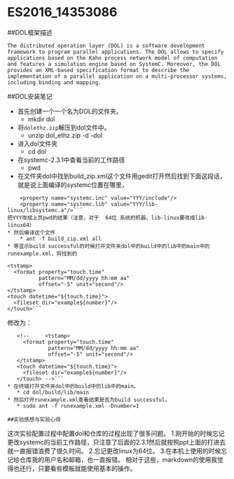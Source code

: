 # ES2016_14353086
##DOL框架描述
```
The distributed operation layer (DOL) is a software development framework to program parallel applications. The DOL allows to specify applications based on the Kahn process network model of computation and features a simulation engine based on SystemC. Moreover, the DOL provides an XML-based specification format to describe the implementation of a parallel application on a multi-processor systems, including binding and mapping.

```

##DOL安装笔记
* 首先创建一个一个名为DOL的文件夹。
    * mkdir dol
* 将`dolethz.zip`解压到dol文件中。
    * unzip dol_ethz.zip -d -dol
* 进入dol文件夹
    * cd dol
* 在systemc-2.3.1中查看当前的工作路径
	* pwd
* 在文件夹dol中找到build_zip.xml这个文件用gedit打开然后找到下面这段话，就是说上面编译的systemc位置在哪里，
```
	<property name="systemc.inc" value="YYY/include"/>
	<property name="systemc.lib" value="YYY/lib-linux/libsystemc.a"/>```
把YYY改成上页pwd的结果（注意，对于  64位 系统的机器，lib-linux要改成lib-linux64）
* 然后编译这个文件
	* ant -f build_zip.xml all
* 等显示build successful的时候打开文件夹dol中的build中的lib中的main中的runexample.xml，将找到的
 ```
	<tstamp>
      <format property="touch.time"
              pattern="MM/dd/yyyy hh:mm aa"
              offset="-5" unit="second"/>
    </tstamp>
    <touch datetime="${touch.time}">
      <fileset dir="example${number}"/>
    </touch>```

  修改为：

 ```
	<!--     <tstamp>
      <format property="touch.time"
              pattern="MM/dd/yyyy hh:mm aa"
              offset="-5" unit="second"/>
    </tstamp>
    <touch datetime="${touch.time}">
      <fileset dir="example${number}"/>
    </touch> -->```
* 在终端打开文件夹dol中的build中的lib中的main。
	* cd dol/build/lib/main
* 然后打开runexample.xml查看结果是否为build successful。
	* sudo ant -f runexample.xml -Dnumber=1
 
##实验感想与实验心得
```
这次实验配置过程中配置dol和仓库的过程出现了很多问题。
1.刚开始的时候忘记更改systemc的当前工作路径，只注意了后面的2.3.1然后就按照ppt上面的打进去就一直报错浪费了很久时间。
2.忘记更改linux为64位。
3.在本机上使用的时候忘记给仓库我的用户名和邮箱，也一直报错。
相对于这些，markdown的使用我觉得也还行，只要看些模板就能使用基本的操作。

```
